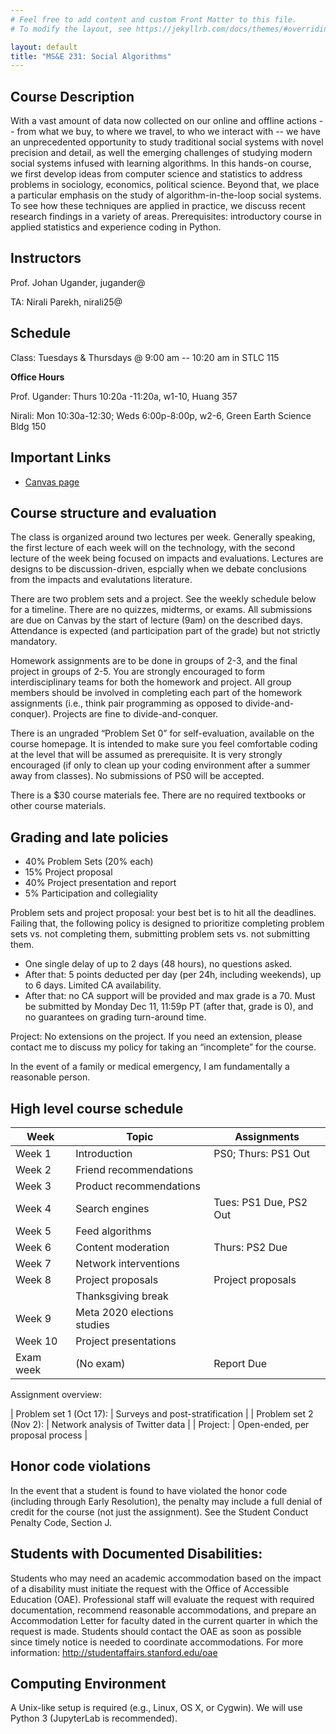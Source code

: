 ```yaml
---
# Feel free to add content and custom Front Matter to this file.
# To modify the layout, see https://jekyllrb.com/docs/themes/#overriding-theme-defaults

layout: default
title: "MS&E 231: Social Algorithms"
---
```


## Course Description

With a vast amount of data now collected on our online and offline actions -- from what we buy, to where we travel, to who we interact with -- we have an unprecedented opportunity to study traditional social systems with novel precision and detail, as well the emerging challenges of studying modern social systems infused with learning algorithms. In this hands-on course, we first develop ideas from computer science and statistics to address problems in sociology, economics, political science. Beyond that, we place a particular emphasis on the study of algorithm-in-the-loop social systems. To see how these techniques are applied in practice, we discuss recent research findings in a variety of areas. Prerequisites: introductory course in applied statistics and experience coding in Python.

## Instructors
Prof. Johan Ugander, jugander@ 

TA: Nirali Parekh, nirali25@

## Schedule
Class: Tuesdays & Thursdays @ 9:00 am -- 10:20 am in STLC 115

**Office Hours**

Prof. Ugander: Thurs 10:20a -11:20a, w1-10, Huang 357

Nirali: Mon 10:30a-12:30; Weds 6:00p-8:00p, w2-6, Green Earth Science Bldg 150

<!--
* Greg: Tues 11:30a -- 1:30p (starting October 4) @ Encina W 101
* Monte: Weds 3:00p -- 5:00p (starting October 5) @ Littlefield 103
	* **NOTE:** Monte will hold office hours on Monday, 10/17 from 4--6pm @ Littlefield 103 instead of Wednesday to accommodate the new Assignment 1 deadline of 10/18.
* Johan: Thurs 10:20a -- 11:15a (starting Sept 29)
-->

## Important Links
* [Canvas page](https://canvas.stanford.edu/courses/180471)

<!--
* [course Github repo](https://www.github.com/msande231/mse231_f22)
-->

## Course structure and evaluation
The class is organized around two lectures per week. Generally speaking, the first lecture of each week will on the technology, with the second lecture of the week being focused on impacts and evaluations. Lectures are designs to be discussion-driven, espcially when we debate conclusions from the impacts and evalutations literature.

There are two problem sets and a project. See the weekly schedule below for a timeline. There are no quizzes, midterms, or exams. All submissions are due on Canvas by the start of lecture (9am) on the described days. Attendance is expected (and participation part of the grade) but not strictly mandatory.

Homework assignments are to be done in groups of 2-3, and the final project in groups of 2-5. You are strongly encouraged to form interdisciplinary teams for both the homework and project. All group members should be involved in completing each part of the homework assignments (i.e., think pair programming as opposed to divide-and-conquer). Projects are fine to divide-and-conquer.

There is an ungraded “Problem Set 0” for self-evaluation, available on the course homepage. It is intended to make sure you feel comfortable coding at the level that will be assumed as prerequisite. It is very strongly encouraged (if only to clean up your coding environment after a summer away from classes). No submissions of PS0 will be accepted.

There is a $30 course materials fee. There are no required textbooks or other course materials.

## Grading and late policies
* 40% Problem Sets (20% each)
* 15% Project proposal
* 40% Project presentation and report
* 5% Participation and collegiality

Problem sets and project proposal: your best bet is to hit all the deadlines. Failing that, the following policy is designed to prioritize completing problem sets vs. not completing them, submitting problem sets vs. not submitting them.  
- One single delay of up to 2 days (48 hours), no questions asked. 
- After that: 5 points deducted per day (per 24h, including weekends), up to 6 days. Limited CA availability. 
- After that: no CA support will be provided and max grade is a 70. Must be submitted by Monday Dec 11, 11:59p PT (after that, grade is 0), and no guarantees on grading turn-around time.

Project: No extensions on the project. If you need an extension, please contact me to discuss my policy for taking an “incomplete” for the course.

In the event of a family or medical emergency, I am fundamentally a reasonable person.

## High level course schedule

| Week | Topic | Assignments |
| --- | --- | --- |
| Week 1  | Introduction                	| PS0; Thurs: PS1 Out|
| Week 2  | Friend recommendations 	      	| |
| Week 3  | Product recommendations			| |
| Week 4  | Search engines              	| Tues: PS1 Due, PS2 Out|
| Week 5  | Feed algorithms             	| |
| Week 6  | Content moderation	 	    	| Thurs: PS2 Due|
| Week 7  | Network interventions	    	| |
| Week 8  | Project proposals 		    	| Project proposals | 
| | Thanksgiving break 						| |
| Week 9  | Meta 2020 elections studies     | |
| Week 10 | Project presentations           | | 
| Exam week | (No exam)						| Report Due | 

<!--
Social contagion, diffusion, social influence
Online surveys; digital demography
Cell phone and mobility data
-->

Assignment overview:

| Problem set 1 (Oct 17): 	| Surveys and post-stratification | 
| Problem set 2 (Nov 2): 	| Network analysis of Twitter data | 
| Project: 	| Open-ended, per proposal process |

<!--
| Problem set 1: 	| Counting things with the Twitter API | 
| Problem set 2:  	| Network analysis of Twitter data | 
| Problem set 3: 	| Surveys and post-stratification | 
| Project: 	| Open-ended, per proposal process |
-->

## Honor code violations
In the event that a student is found to have violated the honor code 
(including through Early Resolution), the penalty may include a full denial of credit for the course (not just the assignment). See the Student Conduct Penalty Code, Section J.

## Students with Documented Disabilities:
Students who may need an academic accommodation based on the impact of a disability must initiate the request with the Office of Accessible Education (OAE). Professional staff will evaluate the request with required documentation, recommend reasonable accommodations, and prepare an Accommodation Letter for faculty dated in the current quarter in which the request is made. Students should contact the OAE as soon as possible since timely notice is needed to coordinate accommodations. For more information: http://studentaffairs.stanford.edu/oae

## Computing Environment

A Unix-like setup is required (e.g., Linux, OS X, or Cygwin). We will use Python 3 (JupyterLab is recommended). 
